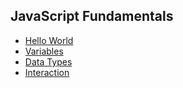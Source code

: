## JavaScript Fundamentals

- [Hello World](./Fundamentals/Hello.js)
- [Variables](./Fundamentals/Variables.js)
- [Data Types](./Fundamentals/datatype.js)
- [Interaction](./Fundamentals/interaction.js)